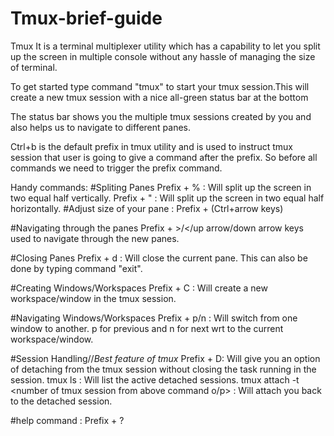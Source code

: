 # Tmux-brief-guide
Tmux  It is a terminal multiplexer utility which has a capability to let you split up the screen in multiple console without any hassle of managing the size of terminal.

To get started type command "tmux" to start your tmux session.This will create a new tmux session with a nice all-green status bar at the bottom

The status bar shows you the multiple tmux sessions created by you and also helps us to navigate to different panes.

Ctrl+b is the default prefix in tmux utility and is used to instruct tmux session that user is going to give a command after the prefix. So before all commands we need to trigger the prefix command.

Handy commands:
#Spliting Panes
Prefix + % : Will split up the screen in two equal half vertically.
Prefix + " : Will split up the screen in two equal half horizontally.
#Adjust size of your pane : Prefix + (Ctrl+arrow keys)

#Navigating through the panes
Prefix + >/</up arrow/down arrow keys used to navigate through the new panes.

#Closing Panes
Prefix + d : Will close the current pane. This can also be done by typing command "exit".

#Creating Windows/Workspaces
Prefix + C : Will create a new workspace/window in the tmux session.

#Navigating	Windows/Workspaces
Prefix + p/n : Will switch from one window to another. p for previous and n for next wrt to the current workspace/window.

#Session Handling//*Best feature of tmux*
Prefix + D: Will give you an option of detaching from the tmux session without closing the task running in the session.
tmux ls : Will list the active detached sessions.
tmux attach -t <number of tmux session from above command o/p> : Will attach you back to the detached session.


#help command : Prefix + ?
